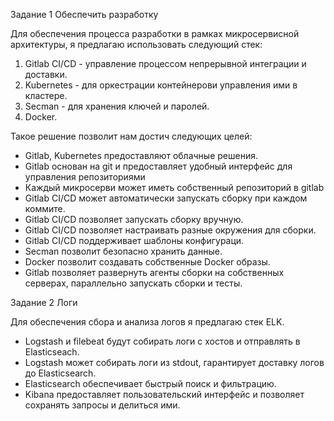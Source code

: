 Задание 1 Обеспечить разработку

Для обеспечения процесса разработки в рамках микросервисной архитектуры, я предлагаю использовать следующий стек:
1. Gitlab CI/CD - управление процессом непрерывной интеграции и доставки.
2. Kubernetes - для оркестрации контейнерови управления ими в кластере.
3. Secman - для хранения ключей и паролей.
4. Docker.

Такое решение позволит нам достич следующих целей:
- Gitlab, Kubernetes предоставляют облачные решения.
- Gitlab основан на git и предоставляет удобный интерфейс для управления репозиториями
- Каждый микросерви может иметь собственный репозиторий в gitlab
- Gitlab CI/CD может автоматически запускать сборку при каждом коммите.
- Gitlab CI/CD позволяет запускать сборку вручную.
- Gitlab CI/CD позволяет настраивать разные окружения для сборки.
- Gitlab CI/CD поддерживает шаблоны конфигураци.
- Secman позволит безопасно хранить данные.
- Docker позволит создавать собственные Docker образы.
- Gitlab позволяет развернуть агенты сборки на собственных серверах, параллельно запускать сборки и тесты.

Задание 2 Логи

Для обеспечения сбора и анализа логов я предлагаю стек ELK.
- Logstash и filebeat будут собирать логи с хостов и отправлять в Elasticseach.
- Logstash может собирать логи из stdout, гарантирует доставку логов до Elasticsearch.
- Elasticsearch обеспечивает быстрый поиск и фильтрацию.
- Kibana предоставляет пользовательский интерфейс и позволяет сохранять запросы и делиться ими.
